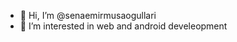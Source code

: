 - 👋 Hi, I’m @senaemirmusaogullari
- 👀 I’m interested in web and android develeopment
  

<!---
senaemirmusaogullari/senaemirmusaogullari is a ✨ special ✨ repository because its `README.md` (this file) appears on your GitHub profile.
You can click the Preview link to take a look at your changes.
--->
